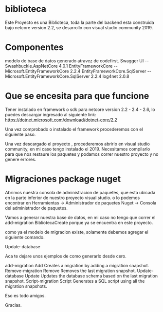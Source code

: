 # biblioteca
Este Proyecto es una Biblioteca, toda la parte del backend esta construida bajo netcore version 2.2, se desarrollo con visual studio community 
2019.

# Componentes
modelo de base de datos generado atravez de codefirst.
Swagger UI  -- Swashbuckle.AspNetCore 4.0.1
EntityFrameworkCore  --  Microsoft.EntityFrameworkCore 2.2.4
EntityFrameworkCore.SqlServer -- Microsoft.EntityFrameworkCore.SqlServer 2.2.4
log4net 2.0.8

# Que se encesita para que funcione

Tener instalado en framework o sdk para netcore version 2.2 - 2.4 - 2.6, lo puedes descargar ingresado al siguiente link:
https://dotnet.microsoft.com/download/dotnet-core/2.2

Una vez comprobado o instalado el framework procederemos con el siguiente paso.


Una vez descargado el proyecto , procederemos abrirlo en visual studio community, en mi caso tengo instalado el 2019.
Necesitamos compilarlo para que nos restaure los paquetes y podamos correr nuestro proyecto y no genere errores.

# Migraciones package nuget
Abrimos nuestra consola de administracion de paquetes, que esta ubicada en la parte inferior de nuestro proyecto visual studio.
o lo podemos encontrar en Herramientas -> Administrador de paquetes Nuget -> Consola del administrador de paquetes.

Vamos a generar nuestra base de datos, en mi caso no tengo que correr el add-migration BibliotecaCreate porque ya se encuentra en este proyecto.

como ya el modelo de migracion existe, solamente debemos agregar el siguiente comando.

Update-database

Aca te dejare unos ejemplos de como generarlo desde cero.

add-migration <migration name>	Add <migration name>	Creates a migration by adding a migration snapshot.
Remove-migration	Remove	Removes the last migration snapshot.
Update-database	Update	Updates the database schema based on the last migration snapshot.
Script-migration	Script	Generates a SQL script using all the migration snapshots.

Eso es todo amigos.

Gracias.
